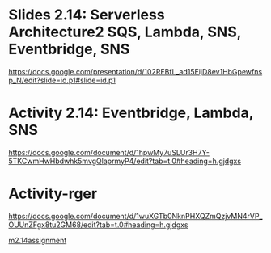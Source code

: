 # Slides 2.14: Serverless Architecture2 SQS, Lambda, SNS, Eventbridge, SNS
https://docs.google.com/presentation/d/102RFBfL_ad15EijD8ev1HbGpewfnsp_N/edit?slide=id.p1#slide=id.p1

# Activity 2.14: Eventbridge, Lambda, SNS
https://docs.google.com/document/d/1hpwMy7uSLUr3H7Y-5TKCwmHwHbdwhk5mvgQlaprmyP4/edit?tab=t.0#heading=h.gjdgxs

# Activity-rger
https://docs.google.com/document/d/1wuXGTb0NknPHXQZmQzjvMN4rVP_OUUnZFgx8tu2GM68/edit?tab=t.0#heading=h.gjdgxs

[m2.14assignment](/M2-Architecture/m2docs/2.14assignment.md)
